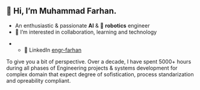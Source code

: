 ## 👋 Hi, I’m Muhammad Farhan. 
- An enthusiastic & passionate **AI** &  🤖 **robotics** engineer
- 👀 I’m interested in collaboration, learning and technology

* - 💼 LinkedIn [engr-farhan](https://www.linkedin.com/in/engr-farhan/)

To give you a bit of perspective. Over a decade, I have spent 5000+ hours during all phases of Engineering projects & systems development for complex domain that expect degree of sofistication,  process standarization and opreability compliant.

